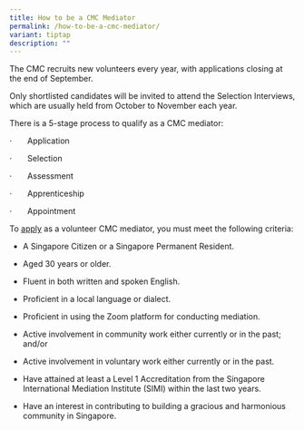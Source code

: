 ```yaml
---
title: How to be a CMC Mediator
permalink: /how-to-be-a-cmc-mediator/
variant: tiptap
description: ""
---
```

<p>The CMC recruits new volunteers every year, with applications closing
at the end of September.</p>
<p>Only shortlisted candidates will be invited to attend the Selection Interviews,
which are usually held from October to November each year.</p>
<p>There is a 5-stage process to qualify as a CMC mediator:</p>
<p>·&nbsp;&nbsp;&nbsp;&nbsp;&nbsp;&nbsp; Application</p>
<p>·&nbsp;&nbsp;&nbsp;&nbsp;&nbsp;&nbsp; Selection</p>
<p>·&nbsp;&nbsp;&nbsp;&nbsp;&nbsp;&nbsp; Assessment</p>
<p>·&nbsp;&nbsp;&nbsp;&nbsp;&nbsp;&nbsp; Apprenticeship</p>
<p>·&nbsp;&nbsp;&nbsp;&nbsp;&nbsp;&nbsp; Appointment</p>
<p></p>
<p>To <a href="https://go.gov.sg/cmcvolunteermediatorapplicationform" rel="noopener nofollow" target="_blank">apply</a> as
a volunteer CMC mediator, you must meet the following criteria:</p>
<ul data-tight="true" class="tight">
<li>
<p>A Singapore Citizen or a Singapore Permanent Resident.</p>
</li>
<li>
<p>Aged 30 years or older.</p>
</li>
<li>
<p>Fluent in both written and spoken English.</p>
</li>
<li>
<p>Proficient in a local language or dialect.</p>
</li>
<li>
<p>Proficient in using the Zoom platform for conducting mediation.</p>
</li>
<li>
<p>Active involvement in community work either currently or in the past;
and/or</p>
</li>
<li>
<p>Active involvement in voluntary work either currently or in the past.</p>
</li>
<li>
<p>Have attained at least a Level 1 Accreditation from the Singapore International
Mediation Institute (SIMI) within the last two years.</p>
</li>
<li>
<p>Have an interest in contributing to building a gracious and harmonious
community in Singapore.</p>
</li>
</ul>
<p></p>